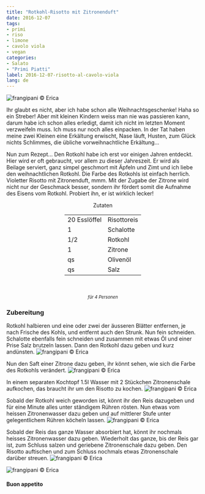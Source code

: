 ```yaml
---
title: "Rotkohl-Risotto mit Zitronenduft"
date: 2016-12-07
tags:
- primi
- riso
- limone
- cavolo viola
- vegan
categories:
- Salato
- "Primi Piatti"
label: 2016-12-07-risotto-al-cavolo-viola
lang: de
---
```

![](../2016-12-07-risotto-al-cavolo-viola-profumato-al-limone/header.jpg "frangipani © Erica")

Ihr glaubt es nicht, aber ich habe schon alle Weihnachtsgeschenke! Haha so ein Streber! Aber mit kleinen Kindern weiss man nie was passieren kann, darum habe ich schon alles erledigt, damit ich nicht im letzten Moment verzweifeln muss. Ich muss nur noch alles einpacken. In der Tat haben meine zwei Kleinen eine Erkältung erwischt, Nase läuft, Husten, zum Glück nichts Schlimmes, die übliche vorweihnachtliche Erkältung...

Nun zum Rezept... Den Rotkohl habe ich erst vor einigen Jahren entdeckt. Hier wird er oft gebraucht, vor allem zu dieser Jahreszeit. Er wird als Beilage serviert, ganz simpel geschmort mit Äpfeln und Zimt und ich liebe den weihnachtlichen Rotkohl. Die Farbe des Rotkohls ist einfach herrlich. Violetter Risotto mit Zitronenduft, mmm. Mit der Zugabe der Zitrone wird nicht nur der Geschmack besser, sondern ihr fördert somit die Aufnahme des Eisens vom Rotkohl. Probiert ihn, er ist wirklich lecker!

<div id="wrapper" style="text-align: center">
  <div id="yourdiv" style="display: inline-block;">
    <div class="ingredients">
      <div class="ingredients-title">Zutaten</div>
      <table>
        <tbody>
          <tr>
            <td>20 Esslöffel</td>
            <td>Risottoreis</td>
          </tr>
          <tr>
            <td>1</td>
            <td>Schalotte</td>
          </tr>
          <tr>
            <td>1/2</td>
            <td>Rotkohl</td>
          </tr>
          <tr>
            <td>1</td>
            <td>Zitrone</td>
          </tr>
          <tr>
            <td>qs</td>
            <td>Olivenöl</td>
          </tr>
          <tr>
            <td>qs</td>
            <td>Salz</td>
          </tr>
        </tbody>
      </table>
      <br></br>
      <i class="pull-right" style="font-size: 80%;">für 4 Personen</i>
    </div>
  </div>
</div>


<h3>
  <font color="grey">
    <i class="fa fa-cogs"></i>
  </font> Zubereitung
</h3>

Rotkohl halbieren und eine oder zwei der äusseren Blätter entfernen, je nach Frische des Kohls, und entfernt auch den Strunk. Nun fein schneiden. Schalotte ebenfalls fein schneiden und zusammen mit etwas Öl und einer Prise Salz brutzeln lassen. Dann den Rotkohl dazu geben und kurz andünsten.
![](../2016-12-07-risotto-al-cavolo-viola-profumato-al-limone/cavolo1.jpg "frangipani © Erica")

Nun den Saft einer Zitrone dazu geben, ihr könnt sehen, wie sich die Farbe des Rotkohls verändert.
![](../2016-12-07-risotto-al-cavolo-viola-profumato-al-limone/cavolo2.jpg "frangipani © Erica")

In einem separaten Kochtopf 1.5l Wasser mit 2 Stückchen Zitronenschale aufkochen, das braucht ihr um den Risotto zu kochen.
![](../2016-12-07-risotto-al-cavolo-viola-profumato-al-limone/acqua.jpg "frangipani © Erica")

Sobald der Rotkohl weich geworden ist, könnt ihr den Reis dazugeben und für eine Minute alles unter ständigem Rühren rösten. Nun etwas vom heissen Zitronenwasser dazu geben und auf mittlerer Stufe unter gelegentlichem Rühren  köcheln lassen.
![](../2016-12-07-risotto-al-cavolo-viola-profumato-al-limone/riso.jpg "frangipani © Erica")

Sobald der Reis das ganze Wasser absorbiert hat, könnt ihr nochmals heisses Zitronenwasser dazu geben. Wiederholt das ganze, bis der Reis gar ist, zum Schluss salzen und geriebene Zitronenschale dazu geben. Den Risotto auftischen und zum Schluss nochmals etwas Zitronenschale darüber streuen.
![](../2016-12-07-risotto-al-cavolo-viola-profumato-al-limone/risultato1.jpg "frangipani © Erica")

![](../2016-12-07-risotto-al-cavolo-viola-profumato-al-limone/risultato2.jpg "frangipani © Erica")

<h4>Buon appetito
  <font color="red">
    <i class="fa fa-smile-o"></i>
  </font>
</h4>
